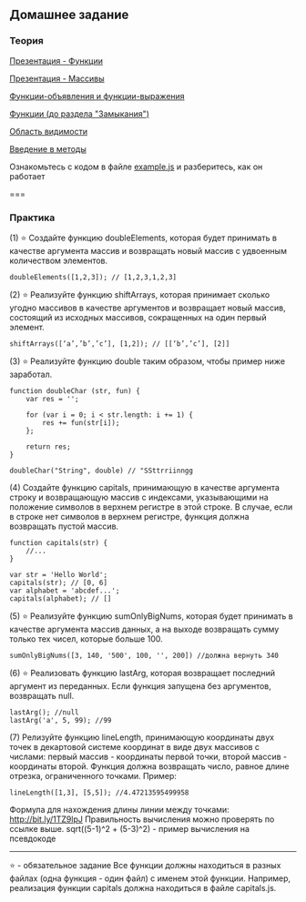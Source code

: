 ## Домашнее задание

### Теория

[Презентация - Функции](https://docs.google.com/presentation/d/15wW-ZPhL8IAux1TOp8PQ7snE4PZYz7b6HMZfRLpaYa0/edit?usp=sharing)

[Презентация - Массивы](https://docs.google.com/presentation/d/1atPGV_jL2jjmwvZwEaRmM9XZ2dAg1l-PKA_rEPUmwws/edit?usp=sharing)

[Функции-объявления и функции-выражения](http://learn.javascript.ru/function-declaration-expression)

[Функции (до раздела "Замыкания")](https://karmazzin.gitbooks.io/eloquentjavascript_ru/content/chapters/chapter3.html)

[Область видимости](https://habrahabr.ru/post/149526/)

[Введение в методы](http://learn.javascript.ru/properties-and-methods)

Ознакомьтесь с кодом в файле [example.js](/example.js) и разберитесь, как он работает

===
### Практика


(1) ⭐ Создайте функцию doubleElements, которая будет принимать в качестве аргумента массив и возвращать новый массив с удвоенным количеством элементов. 
```
doubleElements([1,2,3]); // [1,2,3,1,2,3]
```

(2) ⭐ Реализуйте функцию shiftArrays, которая принимает сколько угодно массивов в качестве аргументов и возвращает новый массив, состоящий из исходных массивов, сокращенных на один первый элемент.

```
shiftArrays([‘a’,’b’,’c’], [1,2]); // [[‘b’,’c’], [2]]
```

(3) ⭐ Реализуйте функцию double таким образом, чтобы пример ниже заработал.
```
function doubleChar (str, fun) {
    var res = '';

    for (var i = 0; i < str.length: i += 1) {
        res += fun(str[i]);
    };

    return res;
}

doubleChar("String", double) // "SSttrriinngg
```
(4) Создайте функцию capitals, принимающую в качестве аргумента строку и возвращающую массив с индексами, указывающими на положение символов в верхнем регистре в этой строке. В случае, если в строке нет символов в верхнем регистре, функция должна возвращать пустой массив.
```
function capitals(str) {
    //...
}

var str = 'Hello World';
capitals(str); // [0, 6]
var alphabet = 'abcdef...';
capitals(alphabet); // []
```

(5) ⭐ Реализуйте функцию sumOnlyBigNums, которая будет принимать в качестве аргумента массив данных, а на выходе возвращать сумму только тех чисел, которые больше 100.
```
sumOnlyBigNums([3, 140, '500', 100, '', 200]) //должна вернуть 340
```

(6) ⭐ Реализовать функцию lastArg, которая возвращает последний аргумент из переданных. Если функция запущена без аргументов, возвращать null.
```
lastArg(); //null
lastArg('a', 5, 99); //99
```

(7) Релизуйте функцию lineLength, принимающую координаты двух точек в декартовой системе координат в виде двух массивов с числами: первый массив - координаты первой точки, второй массив - координаты второй. Функция должна возвращать число, равное длине отрезка, ограниченного точками. Пример:
```
lineLength([1,3], [5,5]); //4.47213595499958
```
Формула для нахождения длины линии между точками: http://bit.ly/1TZ9lpJ
Правильность вычисления можно проверять по ссылке выше.
sqrt((5-1)^2 + (5-3)^2) - пример вычисления на псевдокоде

___
⭐ - обязательное задание
Все функции должны находиться в разных файлах (одна функция - один файл) с именем этой функции. Например, реализация функции capitals должна находиться в файле capitals.js.
